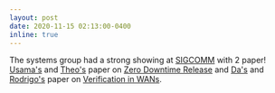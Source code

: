 ```yaml
---
layout: post
date: 2020-11-15 02:13:00-0400
inline: true
---
```


The systems group had a strong showing at [SIGCOMM](https://conferences.sigcomm.org/sigcomm/2020/program.html) with 2 paper! [Usama's](https://usama6naseer.github.io/) and [Theo's](https://cs.brown.edu/~tab/) paper on [Zero Downtime Release](https://dl.acm.org/doi/abs/10.1145/3387514.3405885) and [Da's](https://cs.brown.edu/~dyu) and [Rodrigo's](http://cs.brown.edu/~rfonseca/) paper on [Verification in WANs](https://dl.acm.org/doi/abs/10.1145/3387514.3406217).